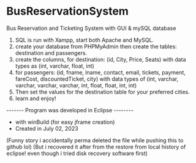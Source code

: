 # BusReservationSystem
Bus Reservation and Ticketing System with GUI &amp; mySQL database

1. SQL is run with Xampp, start both Apache and MySQL.
2. create your database from PHPMyAdmin then create the tables: destination and passengers.
3. create the columns, for destination: (id, City, Price, Seats) with data types as (int, varchar, float, int)
4. for passengers: (id, fname, lname, contact, email, tickets, payment, fareCost, discountedTicket, city) with data types
   of (int, varchar, varchar, varchar, varchar, int, float, float, int, int)
5. Then set the values for the destination table for your preferred cities.
6. learn and enjoy!

------- Program was developed in Eclipse --------
- with winBuild (for easy jframe creation)
- Created in July 02, 2023

(Funny story i accidentally perma deleted the file while pushing this to github lol)
(But i recovered it after from the restore from local history of eclipse! even though i tried disk recovery software first)

